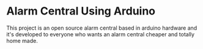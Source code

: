 # Alarm Central Using Arduino

This project is an open source alarm central based in arduino hardware 
and it's developed to everyone who wants an alarm central cheaper and
totally home made.
